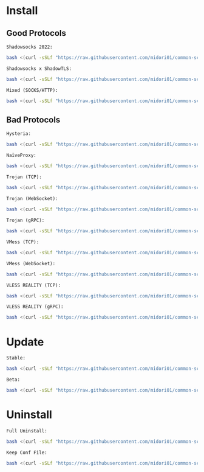 # Install
## Good Protocols
`Shadowsocks 2022:`
```bash
bash <(curl -sSLf "https://raw.githubusercontent.com/midori01/common-scripts/main/sing-box/install.sh") ss
```
`Shadowsocks x ShadowTLS:`
```bash
bash <(curl -sSLf "https://raw.githubusercontent.com/midori01/common-scripts/main/sing-box/install.sh") stls
```
`Mixed (SOCKS/HTTP):`
```bash
bash <(curl -sSLf "https://raw.githubusercontent.com/midori01/common-scripts/main/sing-box/install.sh") mix
```
## Bad Protocols
`Hysteria:`
```bash
bash <(curl -sSLf "https://raw.githubusercontent.com/midori01/common-scripts/main/sing-box/install.sh") hy
```
`NaïveProxy:`
```bash
bash <(curl -sSLf "https://raw.githubusercontent.com/midori01/common-scripts/main/sing-box/install.sh") naive
```
`Trojan (TCP):`
```bash
bash <(curl -sSLf "https://raw.githubusercontent.com/midori01/common-scripts/main/sing-box/install.sh") trojan
```
`Trojan (WebSocket):`
```bash
bash <(curl -sSLf "https://raw.githubusercontent.com/midori01/common-scripts/main/sing-box/install.sh") trojan-ws
```
`Trojan (gRPC):`
```bash
bash <(curl -sSLf "https://raw.githubusercontent.com/midori01/common-scripts/main/sing-box/install.sh") trojan-grpc
```
`VMess (TCP):`
```bash
bash <(curl -sSLf "https://raw.githubusercontent.com/midori01/common-scripts/main/sing-box/install.sh") vmess
```
`VMess (WebSocket):`
```bash
bash <(curl -sSLf "https://raw.githubusercontent.com/midori01/common-scripts/main/sing-box/install.sh") vmess-ws
```
`VLESS REALITY (TCP):`
```bash
bash <(curl -sSLf "https://raw.githubusercontent.com/midori01/common-scripts/main/sing-box/install.sh") vless
```
`VLESS REALITY (gRPC):`
```bash
bash <(curl -sSLf "https://raw.githubusercontent.com/midori01/common-scripts/main/sing-box/install.sh") vless-grpc
```

# Update
`Stable:`
```bash
bash <(curl -sSLf "https://raw.githubusercontent.com/midori01/common-scripts/main/sing-box/install.sh") update
```
`Beta:`
```bash
bash <(curl -sSLf "https://raw.githubusercontent.com/midori01/common-scripts/main/sing-box/install.sh") update-beta
```

# Uninstall
`Full Uninstall:`
```bash
bash <(curl -sSLf "https://raw.githubusercontent.com/midori01/common-scripts/main/sing-box/install.sh") uninstall
```
`Keep Conf File:`
```bash
bash <(curl -sSLf "https://raw.githubusercontent.com/midori01/common-scripts/main/sing-box/install.sh") uninstall-keep
```
